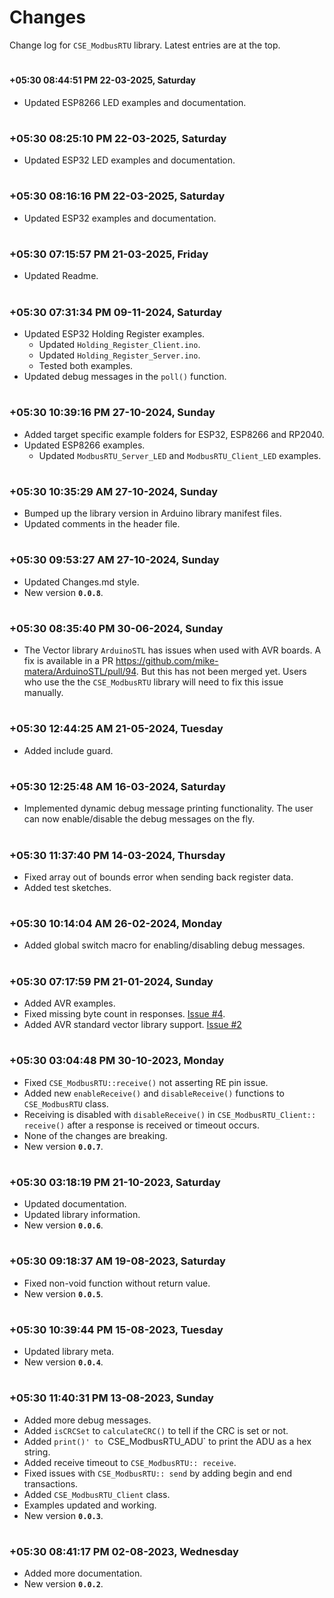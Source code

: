 
# Changes

Change log for `CSE_ModbusRTU` library. Latest entries are at the top.


#
#### **+05:30 08:44:51 PM 22-03-2025, Saturday**

  - Updated ESP8266 LED examples and documentation.

#
### **+05:30 08:25:10 PM 22-03-2025, Saturday**

  - Updated ESP32 LED examples and documentation.

#
### **+05:30 08:16:16 PM 22-03-2025, Saturday**

  - Updated ESP32 examples and documentation.

#
### **+05:30 07:15:57 PM 21-03-2025, Friday**

  - Updated Readme.

#
### **+05:30 07:31:34 PM 09-11-2024, Saturday**

  - Updated ESP32 Holding Register examples.
    - Updated `Holding_Register_Client.ino`.
    - Updated `Holding_Register_Server.ino`.
    - Tested both examples.
  - Updated debug messages in the `poll()` function.

#
### **+05:30 10:39:16 PM 27-10-2024, Sunday**

  - Added target specific example folders for ESP32, ESP8266 and RP2040.
  - Updated ESP8266 examples.
    - Updated `ModbusRTU_Server_LED` and `ModbusRTU_Client_LED` examples.

#
### **+05:30 10:35:29 AM 27-10-2024, Sunday**

  - Bumped up the library version in Arduino library manifest files.
  - Updated comments in the header file.

#
### **+05:30 09:53:27 AM 27-10-2024, Sunday**

  - Updated Changes.md style.
  - New version **`0.0.8`**.

#
### **+05:30 08:35:40 PM 30-06-2024, Sunday**

  - The Vector library `ArduinoSTL` has issues when used with AVR boards. A fix is available in a PR https://github.com/mike-matera/ArduinoSTL/pull/94. But this has not been merged yet. Users who use the the `CSE_ModbusRTU` library will need to fix this issue manually.

#
### **+05:30 12:44:25 AM 21-05-2024, Tuesday**

  - Added include guard.

#
### **+05:30 12:25:48 AM 16-03-2024, Saturday**

  - Implemented dynamic debug message printing functionality. The user can now enable/disable the debug messages on the fly.

#
### **+05:30 11:37:40 PM 14-03-2024, Thursday**

  - Fixed array out of bounds error when sending back register data.
  - Added test sketches.

#
### **+05:30 10:14:04 AM 26-02-2024, Monday**

  - Added global switch macro for enabling/disabling debug messages.

#
### **+05:30 07:17:59 PM 21-01-2024, Sunday**

  - Added AVR examples.
  - Fixed missing byte count in responses. [Issue #4](https://github.com/CIRCUITSTATE/CSE_ModbusRTU/issues/4).
  - Added AVR standard vector library support. [Issue #2](https://github.com/CIRCUITSTATE/CSE_ModbusRTU/issues/2)

#
### **+05:30 03:04:48 PM 30-10-2023, Monday**

  - Fixed `CSE_ModbusRTU::receive()` not asserting RE pin issue.
  - Added new `enableReceive()` and `disableReceive()` functions to `CSE_ModbusRTU` class.
  - Receiving is disabled with `disableReceive()` in `CSE_ModbusRTU_Client:: receive()` after a response is received or timeout occurs.
  - None of the changes are breaking.
  - New version **`0.0.7`**.

#
### **+05:30 03:18:19 PM 21-10-2023, Saturday**

  - Updated documentation.
  - Updated library information.
  - New version **`0.0.6`**.

#
### **+05:30 09:18:37 AM 19-08-2023, Saturday**

  - Fixed non-void function without return value.
  - New version **`0.0.5`**.

#
### **+05:30 10:39:44 PM 15-08-2023, Tuesday**

  - Updated library meta.
  - New version **`0.0.4`**.

#
### **+05:30 11:40:31 PM 13-08-2023, Sunday**

  - Added more debug messages.
  - Added `isCRCSet` to `calculateCRC()` to tell if the CRC is set or not.
  - Added `print()' to `CSE_ModbusRTU_ADU` to print the ADU as a hex string.
  - Added receive timeout to `CSE_ModbusRTU:: receive`.
  - Fixed issues with `CSE_ModbusRTU:: send` by adding begin and end transactions.
  - Added `CSE_ModbusRTU_Client` class.
  - Examples updated and working.
  - New version **`0.0.3`**.

#
### **+05:30 08:41:17 PM 02-08-2023, Wednesday**

  - Added more documentation.
  - New version **`0.0.2`**.

